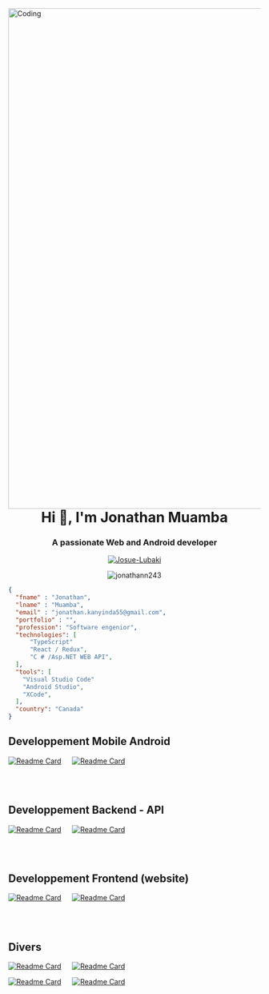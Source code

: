 <img align="right" alt="Coding" width="1000" src="https://1.bp.blogspot.com/-7A4WynwLsMw/XbBpCXG8fHI/AAAAAAAAMt4/uOa1bpLskYgrwGbllhSu2SDj_Mig8SXJQCLcBGAsYHQ/s1600/2000_600px.gif">
<br>
<h1 align="center">Hi 👋, I'm Jonathan Muamba</h1>
<h3 align="center">A passionate Web  and Android developer</h3>



<p align="center">
<a href="https://wakatime.com/@020278ff-8c14-4ca6-92d3-7730ea5f4dd7" target="_blank"><img src="https://wakatime.com/badge/user/020278ff-8c14-4ca6-92d3-7730ea5f4dd7.svg" alt="Josue-Lubaki" /></a> <br />
	</p>
<p align="center"><img src="https://komarev.com/ghpvc/?username=jonathann243&label=Profile%20views&color=0e75b6&style=flat" alt="jonathann243" /></p>




```json
{
  "fname" : "Jonathan",
  "lname" : "Muamba",
  "email" : "jonathan.kanyinda55@gmail.com",
  "portfolio" : "",
  "profession": "Software engenior",
  "technologies": [
	  "TypeScript"
	  "React / Redux",
	  "C # /Asp.NET WEB API",
  ],
  "tools": [
	"Visual Studio Code"
	"Android Studio",
	"XCode",
  ],
  "country": "Canada"
}
```
 






<!--  REPARTITION -->

## Developpement Mobile Android


<p>
	
 [![Readme Card](https://github-readme-stats.vercel.app/api/pin/?username=jonathann243&repo=sapp&theme=ayu-mirage)](https://github.com/jonathann243/SAAP) 
 &emsp; [![Readme Card](https://github-readme-stats.vercel.app/api/pin/?username=jonathann243&repo=EPharma&theme=ayu-mirage)](https://github.com/jonathann243/EPharma)
</p>


<br>
<br>

## Developpement Backend - API
<p> 

[![Readme Card](https://github-readme-stats.vercel.app/api/pin/?username=jonathann243&repo=pacManYellow&theme=THEME_NAME)](https://github.com/jonathann243/pacManYellow)
 &emsp; [![Readme Card](https://github-readme-stats.vercel.app/api/pin/?username=jonathann243&repo=Springulart-back&theme=ayu-mirage)](https://github.com/jonathann243/springulart-back)
 
</p>

<br>
<br>

## Developpement Frontend (website)
<p> 
 
[![Readme Card](https://github-readme-stats.vercel.app/api/pin/?username=jonathann243&repo=pacManYellow&theme=ayu-mirage)](https://github.com/jonathann243/pacManYellow) &emsp; [![Readme Card](https://github-readme-stats.vercel.app/api/pin/?username=jonathann243&repo=angulart&theme=ayu-mirage)](https://github.com/jonathann243/angulart)
 
</p>
<br>
<br>

## Divers
<p>
	
[![Readme Card](https://github-readme-stats.vercel.app/api/pin/?username=jonathann243&repo=python-CoinScan&theme=ayu-mirage)](https://github.com/jonathann243/python-CoinScan) &emsp; 
[![Readme Card](https://github-readme-stats.vercel.app/api/pin/?username=jonathann243&repo=UI-Design-Windows-Forms&theme=ayu-mirage)](https://github.com/jonathann243/UI-Design-Windows-Forms) 
</p>



<p>
	
[![Readme Card](https://github-readme-stats.vercel.app/api/pin/?username=jonathann243&repo=JoChat-client&theme=ayu-mirage)](https://github.com/jonathann243/JoChat-client) &emsp;
[![Readme Card](https://github-readme-stats.vercel.app/api/pin/?username=jonathann243&repo=JoChat-server&theme=ayu-mirage)](https://github.com/jonathann243/JoChat-server)
</p>
